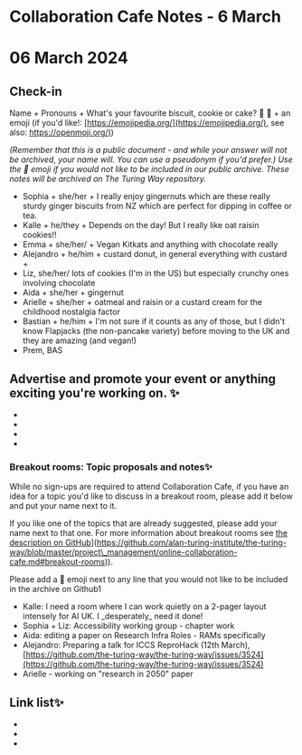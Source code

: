# Collaboration Cafe Notes - 6 March

# 06 March 2024

 

## Check-in
Name + Pronouns + What's your favourite biscuit, cookie or cake? 🍪 🍰 + an emoji (if you'd like!: [https://emojipedia.org/](https://emojipedia.org/), see also: [https://openmoji.org/)](https://openmoji.org/))

*(Remember that this is a public document - and while your answer will not be archived, your name will. You can use a pseudonym if you'd prefer.) Use the 🤫 emoji if you would not like to be included in our public archive. These notes will be archived on The Turing Way repository.*

* Sophia + she/her + I really enjoy gingernuts which are these really sturdy ginger biscuits from NZ which are perfect for dipping in coffee or tea.
* Kalle + he/they + Depends on the day! But I really like oat raisin cookies!!
* Emma + she/her/ + Vegan Kitkats and anything with chocolate really
* Alejandro + he/him + custard donut, in general everything with custard + 
* Liz, she/her/ lots of cookies (I'm in the US) but especially crunchy ones involving chocolate 
* Aida + she/her + gingernut
* Arielle + she/her + oatmeal and raisin or a custard cream for the childhood nostalgia factor 
* Bastian + he/him + I'm not sure if it counts as any of those, but I didn't know Flapjacks (the non-pancake variety) before moving to the UK and they are amazing (and vegan!)
* Prem, BAS
 

## Advertise and promote your event or anything exciting you're working on. ✨ 
*  
*  
*  
*  

### Breakout rooms: Topic proposals and notes✨ 

While no sign-ups are required to attend Collaboration Cafe, if you have an idea for a topic you'd like to discuss in a breakout room, please add it below and put your name next to it. 

If you like one of the topics that are already suggested, please add your name next to that one. For more information about breakout rooms see [the description on GitHub]([https://github.com/alan-turing-institute/the-turing-way/blob/master/project\_management/online-collaboration-cafe.md#breakout-rooms)](https://github.com/alan-turing-institute/the-turing-way/blob/master/project\_management/online-collaboration-cafe.md#breakout-rooms)).

Please add a 🤫 emoji next to any line that you would not like to be included in the archive on Github1

* Kalle: I need a room where I can work quietly on a 2-pager layout intensely for AI UK. I \_desperately\_ need it done!
* Sophia + Liz: Accessibility working group - chapter work 
* Aida: editing a paper on Research Infra Roles - RAMs specifically
* Alejandro: Preparing a talk for ICCS ReproHack (12th March), [https://github.com/the-turing-way/the-turing-way/issues/3524](https://github.com/the-turing-way/the-turing-way/issues/3524)
* Arielle - working on "research in 2050" paper 

##  Link list✨ 

* 
* 
*  